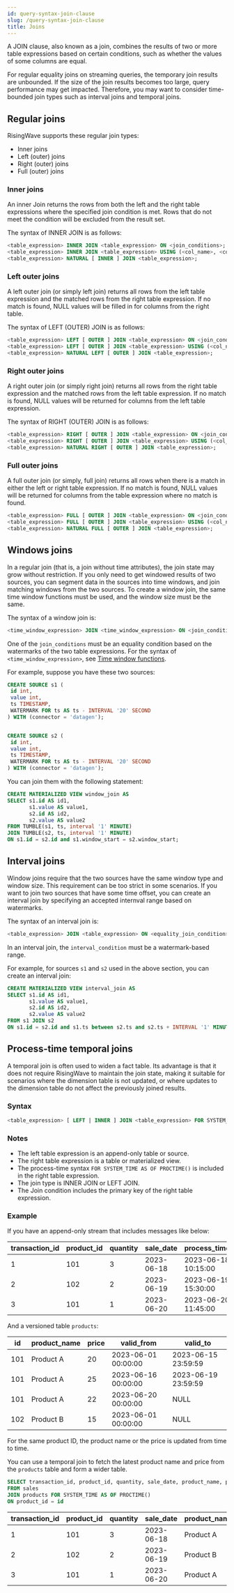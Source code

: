```yaml
---
id: query-syntax-join-clause
slug: /query-syntax-join-clause
title: Joins
---
```

<head>
  <link rel="canonical" href="https://docs.risingwave.com/docs/current/query-syntax-join-clause/" />
</head>

A JOIN clause, also known as a join, combines the results of two or more table expressions based on certain conditions, such as whether the values of some columns are equal.

For regular equality joins on streaming queries, the temporary join results are unbounded. If the size of the join results becomes too large, query performance may get impacted. Therefore, you may want to consider time-bounded join types such as interval joins and temporal joins.

## Regular joins

RisingWave supports these regular join types:

- Inner joins
- Left (outer) joins
- Right (outer) joins
- Full (outer) joins

### Inner joins

An inner Join returns the rows from both the left and the right table expressions where the specified join condition is met. Rows that do not meet the condition will be excluded from the result set.

The syntax of INNER JOIN is as follows:

```sql
<table_expression> INNER JOIN <table_expression> ON <join_conditions>;
<table_expression> INNER JOIN <table_expression> USING (<col_name>, <col_name>, ...);
<table_expression> NATURAL [ INNER ] JOIN <table_expression>;
```

### Left outer joins

A left outer join (or simply left join) returns all rows from the left table expression and the matched rows from the right table expression. If no match is found, NULL values will be filled in for columns from the right table.

The syntax of LEFT (OUTER) JOIN is as follows:

```sql
<table_expression> LEFT [ OUTER ] JOIN <table_expression> ON <join_conditions>;
<table_expression> LEFT [ OUTER ] JOIN <table_expression> USING (<col_name>, <col_name>, ...);
<table_expression> NATURAL LEFT [ OUTER ] JOIN <table_expression>;
```

### Right outer joins

A right outer join (or simply right join) returns all rows from the right table expression and the matched rows from the left table expression. If no match is found, NULL values will be returned for columns from the left table expression.

The syntax of RIGHT (OUTER) JOIN is as follows:

```sql
<table_expression> RIGHT [ OUTER ] JOIN <table_expression> ON <join_conditions>;
<table_expression> RIGHT [ OUTER ] JOIN <table_expression> USING (<col_name>, <col_name>, ...);
<table_expression> NATURAL RIGHT [ OUTER ] JOIN <table_expression>;
```

### Full outer joins

A full outer join (or simply, full join) returns all rows when there is a match in either the left or right table expression. If no match is found, NULL values will be returned for columns from the table expression where no match is found.

```sql
<table_expression> FULL [ OUTER ] JOIN <table_expression> ON <join_conditions>;
<table_expression> FULL [ OUTER ] JOIN <table_expression> USING (<col_name>, <col_name>, ...);
<table_expression> NATURAL FULL [ OUTER ] JOIN <table_expression>;
```

## Windows joins

In a regular join (that is, a join without time attributes), the join state may grow without restriction. If you only need to get windowed results of two sources, you can segment data in the sources into time windows, and join matching windows from the two sources. To create a window join, the same time window functions must be used, and the window size must be the same.

The syntax of a window join is:

```sql
<time_window_expression> JOIN <time_window_expression> ON <join_conditions>;
```

One of the `join_conditions` must be an equality condition based on the watermarks of the two table expressions. For the syntax of `<time_window_expression>`, see [Time window functions](../functions-operators/sql-function-time-window.md).

For example, suppose you have these two sources:

```sql
CREATE SOURCE s1 (
 id int, 
 value int, 
 ts TIMESTAMP, 
 WATERMARK FOR ts AS ts - INTERVAL '20' SECOND
) WITH (connector = 'datagen');


CREATE SOURCE s2 (
 id int, 
 value int, 
 ts TIMESTAMP, 
 WATERMARK FOR ts AS ts - INTERVAL '20' SECOND
) WITH (connector = 'datagen');
```

You can join them with the following statement:

```sql
CREATE MATERIALIZED VIEW window_join AS
SELECT s1.id AS id1,
       s1.value AS value1,
       s2.id AS id2,
       s2.value AS value2
FROM TUMBLE(s1, ts, interval '1' MINUTE)
JOIN TUMBLE(s2, ts, interval '1' MINUTE)
ON s1.id = s2.id and s1.window_start = s2.window_start;
```

## Interval joins

Window joins require that the two sources have the same window type and window size. This requirement can be too strict in some scenarios. If you want to join two sources that have some time offset, you can create an interval join by specifying an accepted internval range based on watermarks.

The syntax of an interval join is:

```sql
<table_expression> JOIN <table_expression> ON <equality_join_condition> AND <interval_condition> ...;
```

In an interval join, the `interval_condition` must be a watermark-based range.

For example, for sources `s1` and `s2` used in the above section, you can create an interval join:

```sql
CREATE MATERIALIZED VIEW interval_join AS
SELECT s1.id AS id1,
       s1.value AS value1,
       s2.id AS id2,
       s2.value AS value2
FROM s1 JOIN s2
ON s1.id = s2.id and s1.ts between s2.ts and s2.ts + INTERVAL '1' MINUTE;
```

## Process-time temporal joins

A temporal join is often used to widen a fact table. Its advantage is that it does not require RisingWave to maintain the join state, making it suitable for scenarios where the dimension table is not updated, or where updates to the dimension table do not affect the previously joined results.

### Syntax

```sql
<table_expression> [ LEFT | INNER ] JOIN <table_expression> FOR SYSTEM_TIME AS OF PROCTIME() ON <join_conditions>;
```

### Notes

- The left table expression is an append-only table or source.
- The right table expression is a table or materialized view.
- The process-time syntax `FOR SYSTEM_TIME AS OF PROCTIME()` is included in the right table expression.
- The join type is INNER JOIN or LEFT JOIN.
- The Join condition includes the primary key of the right table expression.

### Example

If you have an append-only stream that includes messages like below:

| transaction_id | product_id | quantity | sale_date  | process_time        |
|----------------|------------|----------|------------|---------------------|
| 1              | 101        | 3        | 2023-06-18 | 2023-06-18 10:15:00 |
| 2              | 102        | 2        | 2023-06-19 | 2023-06-19 15:30:00 |
| 3              | 101        | 1        | 2023-06-20 | 2023-06-20 11:45:00 |

And a versioned table `products`:

| id | product_name | price | valid_from          | valid_to            |
|------------|--------------|-------|---------------------|---------------------|
| 101        | Product A    | 20    | 2023-06-01 00:00:00 | 2023-06-15 23:59:59 |
| 101        | Product A    | 25    | 2023-06-16 00:00:00 | 2023-06-19 23:59:59 |
| 101        | Product A    | 22    | 2023-06-20 00:00:00 | NULL                |
| 102        | Product B    | 15    | 2023-06-01 00:00:00 | NULL                |

For the same product ID, the product name or the price is updated from time to time.

You can use a temporal join to fetch the latest product name and price from the `products` table and form a wider table.

```sql
SELECT transaction_id, product_id, quantity, sale_date, product_name, price 
FROM sales
JOIN products FOR SYSTEM_TIME AS OF PROCTIME()
ON product_id = id
```

| transaction_id | product_id | quantity | sale_date  | product_name | price |
|----------------|------------|----------|------------|--------------|-------|
| 1              | 101        | 3        | 2023-06-18 | Product A    | 25    |
| 2              | 102        | 2        | 2023-06-19 | Product B    | 15    |
| 3              | 101        | 1        | 2023-06-20 | Product A    | 22    |
